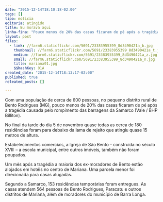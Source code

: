 ```yaml
---
date: "2015-12-14T18:10:18-02:00"
tags: []
tipo: noticia
editoria: atingido
title: Eu morava aqui
linha-fina: "Pouco menos de 20% das casas ficaram de pé após a tragédia causada pelo rompimento das barragens da Samarco (Vale / BHP Billiton)"
layout: post
files:
  - link: //farm6.staticflickr.com/5691/23383955399_8d3490421a_b.jpg
    thumbnail: //farm6.staticflickr.com/5691/23383955399_8d3490421a_t.jpg
    medium: //farm6.staticflickr.com/5691/23383955399_8d3490421a_z.jpg
    small: //farm6.staticflickr.com/5691/23383955399_8d3490421a_n.jpg
    title: mariana01.jpg
    $$hashKey: 01A
created_date: "2015-12-14T18:13:17-02:00"
published: true
releated_posts: []

---
```

<p>Com uma popula&ccedil;&atilde;o de cerca de 600 pessoas, no pequeno distrito rural de Bento Rodrigues (MG), pouco menos de 20% das casas ficaram de p&eacute; ap&oacute;s a trag&eacute;dia causada pelo rompimento das barragens da Samarco (Vale / BHP Billiton).</p>

<p>No final da tarde do dia 5 de novembro quase todas as cerca de 180 resid&ecirc;ncias foram para debaixo da lama de rejeito que atingiu quase 15 metros de altura.</p>

<p>Estabelecimentos comerciais, a Igreja de S&atilde;o Bento &ndash; constru&iacute;da no s&eacute;culo XVIII &ndash; a escola municipal, entre outros im&oacute;veis, tamb&eacute;m n&atilde;o foram poupados.</p>

<p>Um m&ecirc;s ap&oacute;s a trag&eacute;dia a maioria dos ex-moradores de Bento est&atilde;o alojados em hot&eacute;is no centro de Mariana. Uma parcela menor foi direcionada para casas alugadas.</p>

<p>Segundo a Samarco, 153 resid&ecirc;ncias tempor&aacute;rias foram entregues. As casas atendem 564 pessoas de Bento Rodrigues, Paracatu e outros distritos de Mariana, al&eacute;m de moradores do munic&iacute;pio de Barra Longa.</p>
